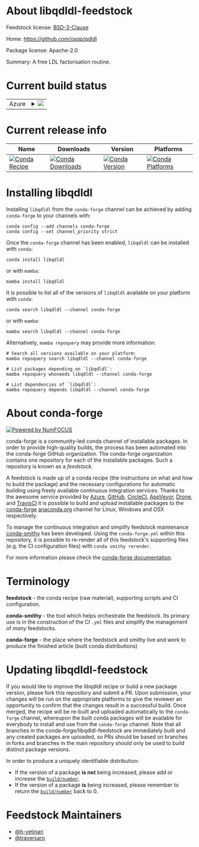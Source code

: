 About libqdldl-feedstock
========================

Feedstock license: [BSD-3-Clause](https://github.com/conda-forge/libqdldl-feedstock/blob/main/LICENSE.txt)

Home: https://github.com/osqp/qdldl

Package license: Apache-2.0

Summary: A free LDL factorisation routine.

Current build status
====================


<table>
    
  <tr>
    <td>Azure</td>
    <td>
      <details>
        <summary>
          <a href="https://dev.azure.com/conda-forge/feedstock-builds/_build/latest?definitionId=13005&branchName=main">
            <img src="https://dev.azure.com/conda-forge/feedstock-builds/_apis/build/status/libqdldl-feedstock?branchName=main">
          </a>
        </summary>
        <table>
          <thead><tr><th>Variant</th><th>Status</th></tr></thead>
          <tbody><tr>
              <td>linux_64</td>
              <td>
                <a href="https://dev.azure.com/conda-forge/feedstock-builds/_build/latest?definitionId=13005&branchName=main">
                  <img src="https://dev.azure.com/conda-forge/feedstock-builds/_apis/build/status/libqdldl-feedstock?branchName=main&jobName=linux&configuration=linux%20linux_64_" alt="variant">
                </a>
              </td>
            </tr><tr>
              <td>linux_aarch64</td>
              <td>
                <a href="https://dev.azure.com/conda-forge/feedstock-builds/_build/latest?definitionId=13005&branchName=main">
                  <img src="https://dev.azure.com/conda-forge/feedstock-builds/_apis/build/status/libqdldl-feedstock?branchName=main&jobName=linux&configuration=linux%20linux_aarch64_" alt="variant">
                </a>
              </td>
            </tr><tr>
              <td>linux_ppc64le</td>
              <td>
                <a href="https://dev.azure.com/conda-forge/feedstock-builds/_build/latest?definitionId=13005&branchName=main">
                  <img src="https://dev.azure.com/conda-forge/feedstock-builds/_apis/build/status/libqdldl-feedstock?branchName=main&jobName=linux&configuration=linux%20linux_ppc64le_" alt="variant">
                </a>
              </td>
            </tr><tr>
              <td>osx_64</td>
              <td>
                <a href="https://dev.azure.com/conda-forge/feedstock-builds/_build/latest?definitionId=13005&branchName=main">
                  <img src="https://dev.azure.com/conda-forge/feedstock-builds/_apis/build/status/libqdldl-feedstock?branchName=main&jobName=osx&configuration=osx%20osx_64_" alt="variant">
                </a>
              </td>
            </tr><tr>
              <td>osx_arm64</td>
              <td>
                <a href="https://dev.azure.com/conda-forge/feedstock-builds/_build/latest?definitionId=13005&branchName=main">
                  <img src="https://dev.azure.com/conda-forge/feedstock-builds/_apis/build/status/libqdldl-feedstock?branchName=main&jobName=osx&configuration=osx%20osx_arm64_" alt="variant">
                </a>
              </td>
            </tr><tr>
              <td>win_64</td>
              <td>
                <a href="https://dev.azure.com/conda-forge/feedstock-builds/_build/latest?definitionId=13005&branchName=main">
                  <img src="https://dev.azure.com/conda-forge/feedstock-builds/_apis/build/status/libqdldl-feedstock?branchName=main&jobName=win&configuration=win%20win_64_" alt="variant">
                </a>
              </td>
            </tr>
          </tbody>
        </table>
      </details>
    </td>
  </tr>
</table>

Current release info
====================

| Name | Downloads | Version | Platforms |
| --- | --- | --- | --- |
| [![Conda Recipe](https://img.shields.io/badge/recipe-libqdldl-green.svg)](https://anaconda.org/conda-forge/libqdldl) | [![Conda Downloads](https://img.shields.io/conda/dn/conda-forge/libqdldl.svg)](https://anaconda.org/conda-forge/libqdldl) | [![Conda Version](https://img.shields.io/conda/vn/conda-forge/libqdldl.svg)](https://anaconda.org/conda-forge/libqdldl) | [![Conda Platforms](https://img.shields.io/conda/pn/conda-forge/libqdldl.svg)](https://anaconda.org/conda-forge/libqdldl) |

Installing libqdldl
===================

Installing `libqdldl` from the `conda-forge` channel can be achieved by adding `conda-forge` to your channels with:

```
conda config --add channels conda-forge
conda config --set channel_priority strict
```

Once the `conda-forge` channel has been enabled, `libqdldl` can be installed with `conda`:

```
conda install libqdldl
```

or with `mamba`:

```
mamba install libqdldl
```

It is possible to list all of the versions of `libqdldl` available on your platform with `conda`:

```
conda search libqdldl --channel conda-forge
```

or with `mamba`:

```
mamba search libqdldl --channel conda-forge
```

Alternatively, `mamba repoquery` may provide more information:

```
# Search all versions available on your platform:
mamba repoquery search libqdldl --channel conda-forge

# List packages depending on `libqdldl`:
mamba repoquery whoneeds libqdldl --channel conda-forge

# List dependencies of `libqdldl`:
mamba repoquery depends libqdldl --channel conda-forge
```


About conda-forge
=================

[![Powered by
NumFOCUS](https://img.shields.io/badge/powered%20by-NumFOCUS-orange.svg?style=flat&colorA=E1523D&colorB=007D8A)](https://numfocus.org)

conda-forge is a community-led conda channel of installable packages.
In order to provide high-quality builds, the process has been automated into the
conda-forge GitHub organization. The conda-forge organization contains one repository
for each of the installable packages. Such a repository is known as a *feedstock*.

A feedstock is made up of a conda recipe (the instructions on what and how to build
the package) and the necessary configurations for automatic building using freely
available continuous integration services. Thanks to the awesome service provided by
[Azure](https://azure.microsoft.com/en-us/services/devops/), [GitHub](https://github.com/),
[CircleCI](https://circleci.com/), [AppVeyor](https://www.appveyor.com/),
[Drone](https://cloud.drone.io/welcome), and [TravisCI](https://travis-ci.com/)
it is possible to build and upload installable packages to the
[conda-forge](https://anaconda.org/conda-forge) [anaconda.org](https://anaconda.org/)
channel for Linux, Windows and OSX respectively.

To manage the continuous integration and simplify feedstock maintenance
[conda-smithy](https://github.com/conda-forge/conda-smithy) has been developed.
Using the ``conda-forge.yml`` within this repository, it is possible to re-render all of
this feedstock's supporting files (e.g. the CI configuration files) with ``conda smithy rerender``.

For more information please check the [conda-forge documentation](https://conda-forge.org/docs/).

Terminology
===========

**feedstock** - the conda recipe (raw material), supporting scripts and CI configuration.

**conda-smithy** - the tool which helps orchestrate the feedstock.
                   Its primary use is in the construction of the CI ``.yml`` files
                   and simplify the management of *many* feedstocks.

**conda-forge** - the place where the feedstock and smithy live and work to
                  produce the finished article (built conda distributions)


Updating libqdldl-feedstock
===========================

If you would like to improve the libqdldl recipe or build a new
package version, please fork this repository and submit a PR. Upon submission,
your changes will be run on the appropriate platforms to give the reviewer an
opportunity to confirm that the changes result in a successful build. Once
merged, the recipe will be re-built and uploaded automatically to the
`conda-forge` channel, whereupon the built conda packages will be available for
everybody to install and use from the `conda-forge` channel.
Note that all branches in the conda-forge/libqdldl-feedstock are
immediately built and any created packages are uploaded, so PRs should be based
on branches in forks and branches in the main repository should only be used to
build distinct package versions.

In order to produce a uniquely identifiable distribution:
 * If the version of a package **is not** being increased, please add or increase
   the [``build/number``](https://docs.conda.io/projects/conda-build/en/latest/resources/define-metadata.html#build-number-and-string).
 * If the version of a package **is** being increased, please remember to return
   the [``build/number``](https://docs.conda.io/projects/conda-build/en/latest/resources/define-metadata.html#build-number-and-string)
   back to 0.

Feedstock Maintainers
=====================

* [@h-vetinari](https://github.com/h-vetinari/)
* [@traversaro](https://github.com/traversaro/)

